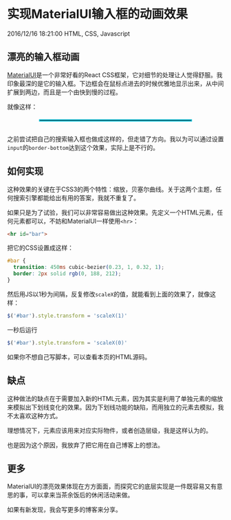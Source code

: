 # 实现MaterialUI输入框的动画效果
2016/12/16 18:21:00
HTML, CSS, Javascript


## 漂亮的输入框动画

[MaterialUI][materialui]是一个非常好看的React CSS框架，它对细节的处理让人觉得舒服。我印象最深的是它的输入框。下边框会在鼠标点进去的时候优雅地显示出来，从中间扩展到两边，而且是一个由快到慢的过程。

就像这样：

<hr id="bar" style="margin: 20px auto 30px; width: 70%; border: 2px solid rgb(0, 188, 212); transform: scaleX(1); transition: 450ms cubic-bezier(0.23, 1, 0.32, 1);" />

之前尝试把自己的搜索输入框也做成这样的，但走错了方向。我以为可以通过设置`input`的`border-bottom`达到这个效果，实际上是不行的。


## 如何实现

这种效果的关键在于CSS3的两个特性：缩放，贝塞尔曲线。关于这两个主题，任何搜索引擎都能给出有用的答案，我就不重复了。

如果只是为了试验，我们可以非常容易做出这种效果。先定义一个HTML元素，任何元素都可以，不妨和MaterialUI一样使用`<hr>`：

```html
<hr id="bar">
```

把它的CSS设置成这样：

```css
#bar {
  transition: 450ms cubic-bezier(0.23, 1, 0.32, 1);
  border: 2px solid rgb(0, 188, 212);
}
```

然后用JS以1秒为间隔，反复修改`scaleX`的值，就能看到上面的效果了，就像这样：

```js
$('#bar').style.transform = 'scaleX(1)'
```

一秒后运行

```js
$('#bar').style.transform = 'scaleX(0)'
```

如果你不想自己写脚本，可以查看本页的HTML源码。


## 缺点

这种做法的缺点在于需要加入新的HTML元素，因为其实是利用了单独元素的缩放来模拟出下划线变化的效果。因为下划线功能的缺陷，而用独立的元素去模拟，我不太喜欢这种方式。

理想情况下，元素应该用来对应实际物件，或者创造层级，我是这样认为的。

也是因为这个原因，我放弃了把它用在自己博客上的想法。


## 更多

MaterialUI的漂亮效果体现在方方面面，而探究它的底层实现是一件既容易又有意思的事，可以拿来当茶余饭后的休闲活动来做。

如果有新发现，我会写更多的博客来分享。


<script>
var bar = document.querySelector('#bar')
var flag = true
function toggle() {
  if (flag = !flag)
    bar.style.transform = 'scaleX(1)'
  else
    bar.style.transform = 'scaleX(0)'
}
setInterval(toggle , 1000)
</script>


[materialui]: http://www.material-ui.com/
